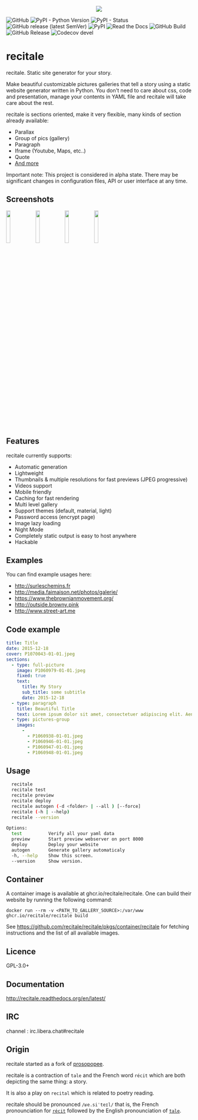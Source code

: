 <p align="center">
<img src="logo.png">
</p>

![GitHub](https://img.shields.io/github/license/recitale/recitale?color=brightgreen)
![PyPI - Python Version](https://img.shields.io/pypi/pyversions/recitale)
![PyPI - Status](https://img.shields.io/pypi/status/recitale)
![GitHub release (latest SemVer)](https://img.shields.io/github/v/release/recitale/recitale?sort=semver)
![PyPI](https://img.shields.io/pypi/v/recitale)
![Read the Docs](https://img.shields.io/readthedocs/recitale)
![GitHub Build](https://github.com/recitale/recitale/actions/workflows/devel.yml/badge.svg?branch=devel&event=push)
![GitHub Release](https://github.com/recitale/recitale/actions/workflows/release.yml/badge.svg)
![Codecov devel](https://img.shields.io/codecov/c/github/recitale/recitale/devel)

# recitale

recitale. Static site generator for your story.

Make beautiful customizable pictures galleries that tell a story using a static website generator written in Python. You don't need to care about css, code and presentation, manage your contents in YAML file and recitale will take care about the rest.

recitale is sections oriented, make it very flexible, many kinds of section already available:

* Parallax
* Group of pics (gallery)
* Paragraph
* Iframe (Youtube, Maps, etc..)
* Quote
* [And more](http://recitale.readthedocs.io/en/latest/sections.html)

Important note: This project is considered in alpha state. There may be significant changes in configuration files, API or user interface at any time.

## Screenshots

<img src="https://github.com/recitale/recitale/raw/devel/pics/2018-04-30-113447_872x817_scrot.png" width="15%"></img> <img src="https://github.com/recitale/recitale/raw/devel/pics/2018-04-30-114059_1128x908_scrot.png" width="15%"></img> <img src="https://github.com/recitale/recitale/raw/devel/pics/2018-04-30-113707_1195x788_scrot.png" width="15%"></img> <img src="https://github.com/recitale/recitale/raw/devel/pics/2018-04-30-113821_1128x847_scrot.png" width="15%"></img> 

## Features

recitale currently supports:

 * Automatic generation
 * Lightweight
 * Thumbnails & multiple resolutions for fast previews (JPEG progressive)
 * Videos support
 * Mobile friendly
 * Caching for fast rendering
 * Multi level gallery
 * Support themes (default, material, light)
 * Password access (encrypt page)
 * Image lazy loading
 * Night Mode
 * Completely static output is easy to host anywhere
 * Hackable
 
  ## Examples
 
You can find example usages here:

* http://surleschemins.fr
* http://media.faimaison.net/photos/galerie/
* https://www.thebrownianmovement.org/
* http://outside.browny.pink
* http://www.street-art.me
 
 ## Code example

```yaml
title: Title
date: 2015-12-18
cover: P1070043-01-01.jpeg
sections:
  - type: full-picture
    image: P1060979-01-01.jpeg
    fixed: true
    text:
      title: My Story
      sub_title: some subtitle
      date: 2015-12-18
  - type: paragraph
    title: Beautiful Title
    text: Lorem ipsum dolor sit amet, consectetuer adipiscing elit. Aenean commodo ligula eget dolor
  - type: pictures-group
    images:
      -
        - P1060938-01-01.jpeg
        - P1060946-01-01.jpeg
        - P1060947-01-01.jpeg
        - P1060948-01-01.jpeg
```
 
## Usage
```bash
  recitale
  recitale test
  recitale preview
  recitale deploy
  recitale autogen (-d <folder> | --all ) [--force]
  recitale (-h | --help)
  recitale --version
                                                                                
Options:                                                                        
  test          Verify all your yaml data                                       
  preview       Start preview webserver on port 8000                            
  deploy        Deploy your website                                             
  autogen       Generate gallery automaticaly                                   
  -h, --help    Show this screen.                                               
  --version     Show version.
```

## Container

A container image is available at ghcr.io/recitale/recitale. One can build their website by running the following command:

```
docker run --rm -v <PATH_TO_GALLERY_SOURCE>:/var/www ghcr.io/recitale/recitale build
```

See https://github.com/recitale/recitale/pkgs/container/recitale for fetching instructions and the list of all available images.

## Licence 

GPL-3.0+

## Documentation

  http://recitale.readthedocs.org/en/latest/

## IRC 

channel : irc.libera.chat#recitale

## Origin

recitale started as a fork of [prosopopee](https://github.com/Psycojoker/prosopopee).

recitale is a contraction of `tale` and the French word `récit` which are both depicting the same thing: a story.

It is also a play on `recital` which is related to poetry reading.

recitale should be pronounced `/ʁe.siˈteɪl/` that is, the French pronounciation for [`récit`](https://en.wiktionary.org/wiki/r%C3%A9cit#Pronunciation) followed
by the English pronounciation of [`tale`](https://en.wiktionary.org/wiki/tale#Pronunciation).

